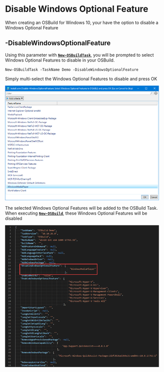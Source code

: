 # Disable Windows Optional Feature

When creating an OSBuild for Windows 10, your have the option to disable a Windows Optional Feature

## -DisableWindowsOptionalFeature

Using this parameter with [**`New-OSBuildTask`**](./), you will be prompted to select Windows Optional Features to disable in your OSBuild.

```text
New-OSBuildTask -TaskName Demo -DisableWindowsOptionalFeature
```

Simply multi-select the Windows Optional Features to disable and press OK

![](../../../../../.gitbook/assets/2018-10-29_0-25-05.png)

The selected Windows Optional Features will be added to the OSBuild Task.  When executing [**`New-OSBuild`**](../new-osbuild.md), these Windows Optional Features will be disabled

![](../../../../../.gitbook/assets/2018-10-29_0-26-47disable.png)

